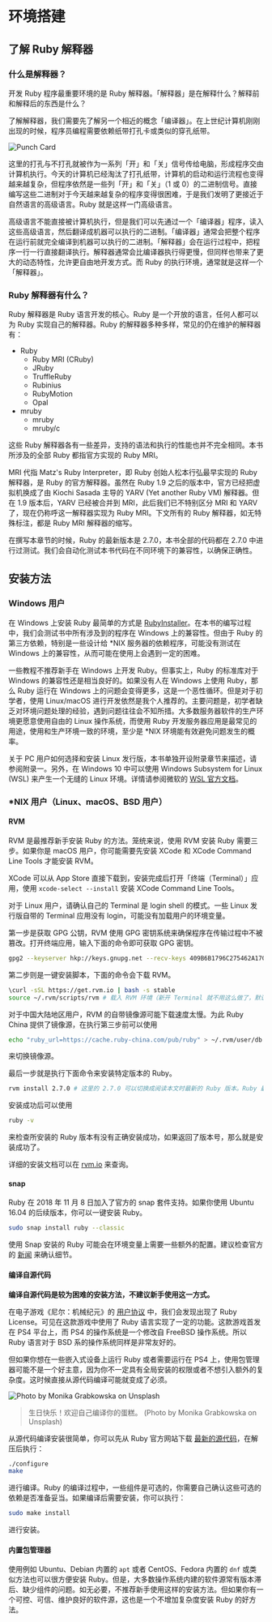# 环境搭建

## 了解 Ruby 解释器

### 什么是解释器？

开发 Ruby 程序最重要环境的是 Ruby 解释器。「解释器」是在解释什么？解释前和解释后的东西是什么？

了解解释器，我们需要先了解另一个相近的概念「编译器」。在上世纪计算机刚刚出现的时候，程序员编程需要依赖纸带打孔卡或类似的穿孔纸带。

![Punch Card](/assets/punch-card.png)

这里的打孔与不打孔就被作为一系列「开」和「关」信号传给电脑，形成程序交由计算机执行。今天的计算机已经淘汰了打孔纸带，计算机的启动和运行流程也变得越来越复杂，但程序依然是一些列「开」和「关」（1 或 0）的二进制信号。直接编写这些二进制对于今天越来越复杂的程序变得很困难，于是我们发明了更接近于自然语言的高级语言。Ruby 就是这样一门高级语言。

高级语言不能直接被计算机执行，但是我们可以先通过一个「编译器」程序，读入这些高级语言，然后翻译成机器可以执行的二进制。「编译器」通常会把整个程序在运行前就完全编译到机器可以执行的二进制。「解释器」会在运行过程中，把程序一行一行直接翻译执行。解释器通常会比编译器执行得更慢，但同样也带来了更大的动态特性，允许更自由地开发方式。而 Ruby 的执行环境，通常就是这样一个「解释器」。

### Ruby 解释器有什么？

Ruby 解释器是 Ruby 语言开发的核心。Ruby 是一个开放的语言，任何人都可以为 Ruby 实现自己的解释器。Ruby 的解释器多种多样，常见的仍在维护的解释器有：

- Ruby
  - Ruby MRI (CRuby)
  - JRuby
  - TruffleRuby
  - Rubinius
  - RubyMotion
  - Opal
- mruby
  - mruby
  - mruby/c

这些 Ruby 解释器各有一些差异，支持的语法和执行的性能也并不完全相同。本书所涉及的全部 Ruby 都指官方实现的 Ruby MRI。

MRI 代指 Matz's Ruby Interpreter，即 Ruby 创始人松本行弘最早实现的 Ruby 解释器，是 Ruby 的官方解释器。虽然在 Ruby 1.9 之后的版本中，官方已经把虚拟机换成了由 Kiochi Sasada 主导的 YARV (Yet another Ruby VM) 解释器。但在 1.9 版本后，YARV 已经被合并到 MRI，此后我们已不特别区分 MRI 和 YARV 了，现在仍称呼这一解释器实现为 Ruby MRI。下文所有的 Ruby 解释器，如无特殊标注，都是 Ruby MRI 解释器的缩写。

在撰写本章节的时候，Ruby 的最新版本是 2.7.0，本书全部的代码都在 2.7.0 中进行过测试。我们会自动化测试本书代码在不同环境下的兼容性，以确保正确性。

## 安装方法

### Windows 用户

在 Windows 上安装 Ruby 最简单的方式是 [RubyInstaller](https://rubyinstaller.org/)。在本书的编写过程中，我们会测试书中所有涉及到的程序在 Windows 上的兼容性。但由于 Ruby 的第三方依赖，特别是一些设计给 *NIX 服务器的依赖程序，可能没有测试在 Windows 上的兼容性，从而可能在使用上会遇到一定的困难。

一些教程不推荐新手在 Windows 上开发 Ruby。但事实上，Ruby 的标准库对于 Windows 的兼容性还是相当良好的。如果没有人在 Windows 上使用 Ruby，那么 Ruby 运行在 Windows 上的问题会变得更多，这是一个恶性循环。但是对于初学者，使用 Linux/macOS 进行开发依然是我个人推荐的。主要问题是，初学者缺乏对环境问题处理的经验，遇到问题往往会不知所措。大多数服务器软件的生产环境更愿意使用自由的 Linux 操作系统，而使用 Ruby 开发服务器应用是最常见的用途，使用和生产环境一致的环境，至少是 *NIX 环境能有效避免问题发生的概率。

关于 PC 用户如何选择和安装 Linux 发行版，本书单独开设附录章节来描述，请参阅附录一。另外，在 Windows 10 中可以使用 Windows Subsystem for Linux (WSL) 来产生一个无缝的 Linux 环境。详情请参阅微软的 [WSL 官方文档](https://docs.microsoft.com/en-us/windows/wsl/about)。


### *NIX 用户（Linux、macOS、BSD 用户）

#### RVM

RVM 是最推荐新手安装 Ruby 的方法。笼统来说，使用 RVM 安装 Ruby 需要三步。如果你是 macOS 用户，你可能需要先安装 XCode 和 XCode Command Line Tools 才能安装 RVM。

XCode 可以从 App Store 直接下载到，安装完成后打开「终端（Terminal）」应用，使用 `xcode-select --install` 安装 XCode Command Line Tools。

对于 Linux 用户，请确认自己的 Terminal 是 login shell 的模式。一些 Linux 发行版自带的 Terminal 应用没有 login，可能没有加载用户的环境变量。

第一步是获取 GPG 公钥，RVM 使用 GPG 密钥系统来确保程序在传输过程中不被篡改。打开终端应用，输入下面的命令即可获取 GPG 密钥。

```bash
gpg2 --keyserver hkp://keys.gnupg.net --recv-keys 409B6B1796C275462A1703113804BB82D39DC0E3 7D2BAF1CF37B13E2069D6956105BD0E739499BDB
```

第二步则是一键安装脚本，下面的命令会下载 RVM。

```bash
\curl -sSL https://get.rvm.io | bash -s stable
source ~/.rvm/scripts/rvm # 载入 RVM 环境（新开 Terminal 就不用这么做了，默认自动重新载入的）
```

对于中国大陆地区用户，RVM 的自带镜像源可能下载速度太慢。为此 Ruby China 提供了镜像源，在执行第三步前可以使用

```bash
echo "ruby_url=https://cache.ruby-china.com/pub/ruby" > ~/.rvm/user/db
```

来切换镜像源。

最后一步就是执行下面命令来安装特定版本的 Ruby。

```bash
rvm install 2.7.0 # 这里的 2.7.0 可以切换成阅读本文时最新的 Ruby 版本。Ruby 最新版本可以在 https://www.ruby-lang.org/ 确认。
```

安装成功后可以使用

```bash
ruby -v
```

来检查所安装的 Ruby 版本有没有正确安装成功，如果返回了版本号，那么就是安装成功了。

详细的安装文档可以在 [rvm.io](https://rvm.io/) 来查询。

#### snap

Ruby 在 2018 年 11 月 8 日加入了官方的 snap 套件支持。如果你使用 Ubuntu 16.04 的后续版本，你可以一键安装 Ruby。

```bash
sudo snap install ruby --classic
```

使用 Snap 安装的 Ruby 可能会在环境变量上需要一些额外的配置。建议检查官方的 [新闻](https://www.ruby-lang.org/zh_cn/news/2018/11/08/snap/) 来确认细节。

#### 编译自源代码

**编译自源代码是较为困难的安装方法，不建议新手使用这一方式。**

在电子游戏《尼尔：机械纪元》的 [用户协议](https://www.jp.square-enix.com/nierautomata/sp/lisence/) 中，我们会发现出现了 Ruby License。可见在这款游戏中使用了 Ruby 语言实现了一定的功能。这款游戏首发在 PS4 平台上，而 PS4 的操作系统是一个修改自 FreeBSD 操作系统。所以 Ruby 语言对于 BSD 系的操作系统同样是非常友好的。

但如果你想在一些嵌入式设备上运行 Ruby 或者需要运行在 PS4 上，使用包管理器可能不是一个好主意，因为你不一定具有全局安装的权限或者不想引入额外的复杂度。这时候直接从源代码编译可能就变成了必须。

![Photo by Monika Grabkowska on Unsplash](/assets/cake-recipe.jpg)

> 生日快乐！欢迎自己编译你的蛋糕。 (Photo by Monika Grabkowska on Unsplash)

从源代码编译安装很简单，你可以先从 Ruby 官方网站下载 [最新的源代码](https://www.ruby-lang.org/zh_cn/downloads/)，在解压后执行：

```bash
./configure
make
```

进行编译。Ruby 的编译过程中，一些组件是可选的，你需要自己确认这些可选的依赖是否准备妥当。如果编译后需要安装，你可以执行：

```bash
sudo make install
```

进行安装。

#### 内置包管理器

使用例如 Ubuntu、Debian 内置的 `apt` 或者 CentOS、Fedora 内置的 `dnf` 或类似方法也可以很方便安装 Ruby。但是，大多数操作系统内建的软件源常有版本滞后、缺少组件的问题。如无必要，不推荐新手使用这样的安装方法。但如果你有一个可控、可信、维护良好的软件源，这也是一个不增加复杂度安装 Ruby 的好方法。
